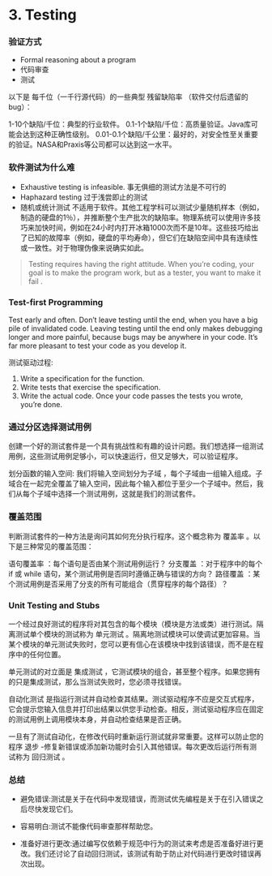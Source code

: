 # 3. Testing

### 验证方式
- Formal reasoning about a program
- 代码审查
- 测试

以下是 每千位（一千行源代码）的一些典型 残留缺陷率 （软件交付后遗留的bug）：

1-10个缺陷/千位：典型的行业软件。
0.1-1个缺陷/千位：高质量验证。Java库可能会达到这种正确性级别。
0.01-0.1个缺陷/千公里：最好的，对安全性至关重要的验证。NASA和Praxis等公司都可以达到这一水平。

### 软件测试为什么难
- Exhaustive testing is infeasible. 事无俱细的测试方法是不可行的
- Haphazard testing 过于浅尝即止的测试
- 随机或统计测试 不适用于软件。其他工程学科可以测试少量随机样本（例如，制造的硬盘的1％），并推断整个生产批次的缺陷率。物理系统可以使用许多技巧来加快时间，例如在24小时内打开冰箱1000次而不是10年。这些技巧给出了已知的故障率（例如，硬盘的平均寿命），但它们在缺陷空间中具有连续性或一致性。对于物理伪像来说确实如此。

> Testing requires having the right attitude. When you’re coding, your goal is to make the program work, but as a tester, you want to make it fail .

### Test-first Programming
Test early and often. Don’t leave testing until the end, when you have a big pile of invalidated code. Leaving testing until the end only makes debugging longer and more painful, because bugs may be anywhere in your code. It’s far more pleasant to test your code as you develop it.

测试驱动过程: 

1. Write a specification for the function.
2. Write tests that exercise the specification.
3. Write the actual code. Once your code passes the tests you wrote, you’re done.

### 通过分区选择测试用例
创建一个好的测试套件是一个具有挑战性和有趣的设计问题。我们想选择一组测试用例，这些测试用例足够小，可以快速运行，但又足够大，可以验证程序。

划分函数的输入空间: 我们将输入空间划分为子域 ，每个子域由一组输入组成。子域合在一起完全覆盖了输入空间，因此每个输入都位于至少一个子域中。然后，我们从每个子域中选择一个测试用例，这就是我们的测试套件。

### 覆盖范围
判断测试套件的一种方法是询问其如何充分执行程序。这个概念称为 覆盖率 。以下是三种常见的覆盖范围：

语句覆盖率 ：每个语句是否由某个测试用例运行？
分支覆盖 ：对于程序中的每个 if 或 while 语句，某个测试用例是否同时遵循正确与错误的方向？
路径覆盖 ：某个测试用例是否采用了分支的所有可能组合（贯穿程序的每个路径）？

### Unit Testing and Stubs
一个经过良好测试的程序将对其包含的每个模块（模块是方法或类）进行测试。隔离测试单个模块的测试称为 单元测试 。隔离地测试模块可以使调试更加容易。当某个模块的单元测试失败时，您可以更有信心在该模块中找到该错误，而不是在程序中的任何位置。

单元测试的对立面是 集成测试 ，它测试模块的组合，甚至整个程序。如果您拥有的只是集成测试，那么当测试失败时，您必须寻找错误。

自动化测试 是指运行测试并自动检查其结果。测试驱动程序不应是交互式程序，它会提示您输入信息并打印出结果以供您手动检查。相反，测试驱动程序应在固定的测试用例上调用模块本身，并自动检查结果是否正确。

一旦有了测试自动化，在修改代码时重新运行测试就非常重要。这样可以防止您的程序 退步 -修复新错误或添加新功能时会引入其他错误。每次更改后运行所有测试称为 回归测试 。

### 总结
- 避免错误:测试是关于在代码中发现错误，而测试优先编程是关于在引入错误之后尽快发现它们。

- 容易明白:测试不能像代码审查那样帮助您。

- 准备好进行更改:通过编写仅依赖于规范中行为的测试来考虑是否准备好进行更改。我们还讨论了自动回归测试，该测试有助于防止对代码进行更改时错误再次出现。